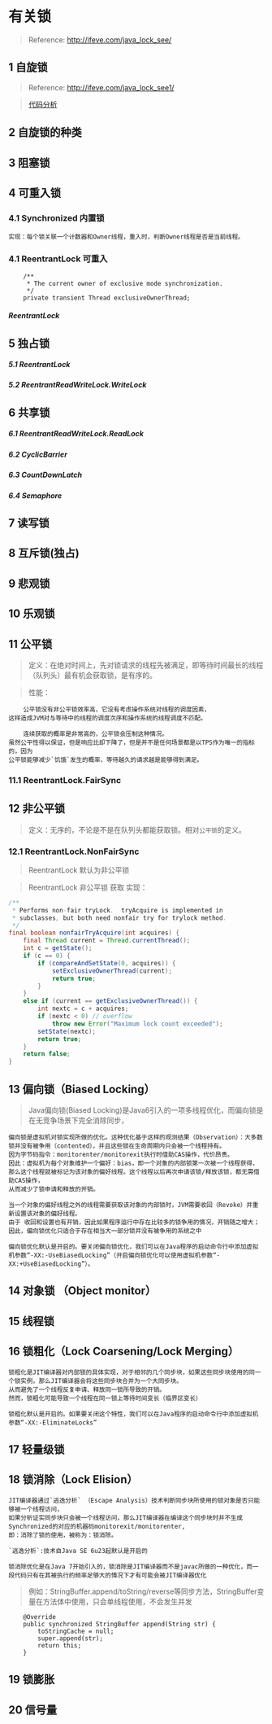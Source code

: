 # 有关锁 
> Reference: http://ifeve.com/java_lock_see/
## 1 自旋锁
> Reference: http://ifeve.com/java_lock_see1/
 
> [代码分析](https://github.com/soyona/condor/blob/master/basic-sample-jcu/basic-sample-jcu-lock/src/main/java/sample/jcu/lock/SpinLock.java)
## 2 自旋锁的种类
## 3 阻塞锁
## 4 可重入锁
### 4.1 Synchronized 内置锁
```text
实现：每个锁关联一个计数器和Owner线程，重入时，判断Owner线程是否是当前线程。
```
### 4.1 ReentrantLock 可重入
```text
    /**
     * The current owner of exclusive mode synchronization.
     */
    private transient Thread exclusiveOwnerThread;
```
##### ReentrantLock
## 5 独占锁
##### 5.1 ReentrantLock
##### 5.2 ReentrantReadWriteLock.WriteLock
## 6 共享锁
##### 6.1 ReentrantReadWriteLock.ReadLock
##### 6.2 CyclicBarrier
##### 6.3 CountDownLatch
##### 6.4 Semaphore
## 7 读写锁
## 8 互斥锁(独占)
## 9 悲观锁
## 10 乐观锁
## 11 公平锁
> 定义：在绝对时间上，先对锁请求的线程先被满足，即等待时间最长的线程（队列头）最有机会获取锁，是有序的。
 
> 性能：
```
    公平锁没有非公平锁效率高，它没有考虑操作系统对线程的调度因素，
这样造成JVM对与等待中的线程的调度次序和操作系统的线程调度不匹配。
 
    连续获取的概率是非常高的，公平锁会压制这种情况。
虽然公平性得以保证，但是响应比却下降了，但是并不是任何场景都是以TPS作为唯一的指标的，因为
公平锁能够减少`饥饿`发生的概率，等待越久的请求越是能够得到满足。
```
### 11.1 ReentrantLock.FairSync
## 12 非公平锁
> 定义：无序的，不论是不是在队列头都能获取锁。相对`公平锁`的定义。

### 12.1 ReentrantLock.NonFairSync 
> ReentrantLock 默认为非公平锁 

> ReentrantLock 非公平锁 获取 实现：
```java
/**
 * Performs non-fair tryLock.  tryAcquire is implemented in
 * subclasses, but both need nonfair try for trylock method.
 */
final boolean nonfairTryAcquire(int acquires) {
    final Thread current = Thread.currentThread();
    int c = getState();
    if (c == 0) {
        if (compareAndSetState(0, acquires)) {
            setExclusiveOwnerThread(current);
            return true;
        }
    }
    else if (current == getExclusiveOwnerThread()) {
        int nextc = c + acquires;
        if (nextc < 0) // overflow
            throw new Error("Maximum lock count exceeded");
        setState(nextc);
        return true;
    }
    return false;
}
```
## 13 偏向锁（Biased Locking）
> Java偏向锁(Biased Locking)是Java6引入的一项多线程优化，而偏向锁是在无竞争场景下完全消除同步，
```text
偏向锁是虚拟机对锁实现所做的优化。这种优化基于这样的观测结果（Observation）：大多数锁并没有被争用（contented），并且这些锁在生命周期内只会被一个线程持有。
因为字节码指令：monitorenter/monitorexit执行时借助CAS操作，代价昂贵。
因此：虚拟机为每个对象维护一个偏好：bias，即一个对象的内部锁第一次被一个线程获得，那么这个线程就被标记为该对象的偏好线程。这个线程以后再次申请该锁/释放该锁，都无需借助CAS操作，
从而减少了锁申请和释放的开销。
```
```text
当一个对象的偏好线程之外的线程需要获取该对象的内部锁时，JVM需要收回（Revoke）并重新设置该对象的偏好线程。
由于 收回和设置也有开销，因此如果程序运行中存在比较多的锁争用的情况，开销随之增大；
因此，偏向锁优化只适合于存在相当大一部分锁并没有被争用的系统之中
```
```text
偏向锁优化默认是开启的。要关闭偏向锁优化，我们可以在Java程序的启动命令行中添加虚拟机参数“-XX:-UseBiasedLocking”（开启偏向锁优化可以使用虚拟机参数“-XX:+UseBiasedLocking”）。
```
## 14 对象锁 （Object monitor）
## 15 线程锁
## 16 锁粗化（Lock Coarsening/Lock Merging）
```text
锁粗化是JIT编译器对内部锁的具体实现，对于相邻的几个同步块，如果这些同步块使用的同一个锁实例，那么JIT编译器会将这些同步块合并为一个大同步块。
从而避免了一个线程反复申请、释放同一锁所导致的开销。
然而，锁粗化可能导致一个线程在同一锁上等待时间变长（临界区变长）
```
```text
锁粗化默认是开启的。如果要关闭这个特性，我们可以在Java程序的启动命令行中添加虚拟机参数“-XX:-EliminateLocks”
```
## 17 轻量级锁
## 18 锁消除（Lock Elision）

```
JIT编译器通过`逃逸分析` （Escape Analysis）技术判断同步块所使用的锁对象是否只能够被一个线程访问，
如果分析证实同步块只会被一个线程访问，那么JIT编译器在编译这个同步块时并不生成Synchronized的对应的机器码monitorexit/monitorenter,
即：消除了锁的使用，被称为：锁消除。
```
```text
`逃逸分析`:技术自Java SE 6u23起默认是开启的
```
```text
锁消除优化是在Java 7开始引入的，锁消除是JIT编译器而不是javac所做的一种优化，而一段代码只有在其被执行的频率足够大的情况下才有可能会被JIT编译器优化
```
> 例如：StringBuffer.append/toString/reverse等同步方法，StringBuffer变量在方法体中使用，只会单线程使用，不会发生并发
```text
    @Override
    public synchronized StringBuffer append(String str) {
        toStringCache = null;
        super.append(str);
        return this;
    }
```
## 19 锁膨胀
## 20 信号量
